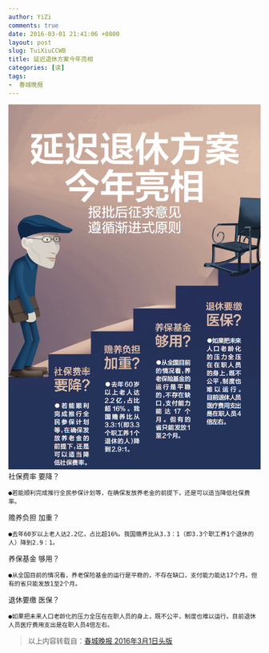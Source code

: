 ```yaml
---
author: YiZi
comments: true
date: 2016-03-01 21:41:06 +0800
layout: post
slug: TuiXiuCCWB
title: 延迟退休方案今年亮相
categories: [读]
tags:
-  春城晚报
---
```

![](/public/images/newspaper/tuixiu.png)
 社保费率    要降？

    ●若能顺利完成推行全民参保计划等，在确保发放养老金的前提下，还是可以适当降低社保费率。

赡养负担    加重？

    ●去年60岁以上老人达2.2亿，占比超16%。我国赡养比从3.3：1（即3.3个职工养1个退休的人）降到2.9：1。

养保基金    够用？

    ●从全国目前的情况看，养老保险基金的运行是平稳的，不存在缺口，支付能力能达17个月。但有的省只能发放1至2个月。

退休要缴    医保？

    ●如果把未来人口老龄化的压力全压在在职人员的身上，既不公平，制度也难以运行。目前退休人员医疗费用支出是在职人员4倍左右。


<div class="quote"> <blockquote>
    	以上内容转载自：<a href="http://ccwb.yunnan.cn/html/2016-03/01/content_1042381.htm?div=0">春城晚报 2016年3月1日头版</a>
    </blockquote>
</div>